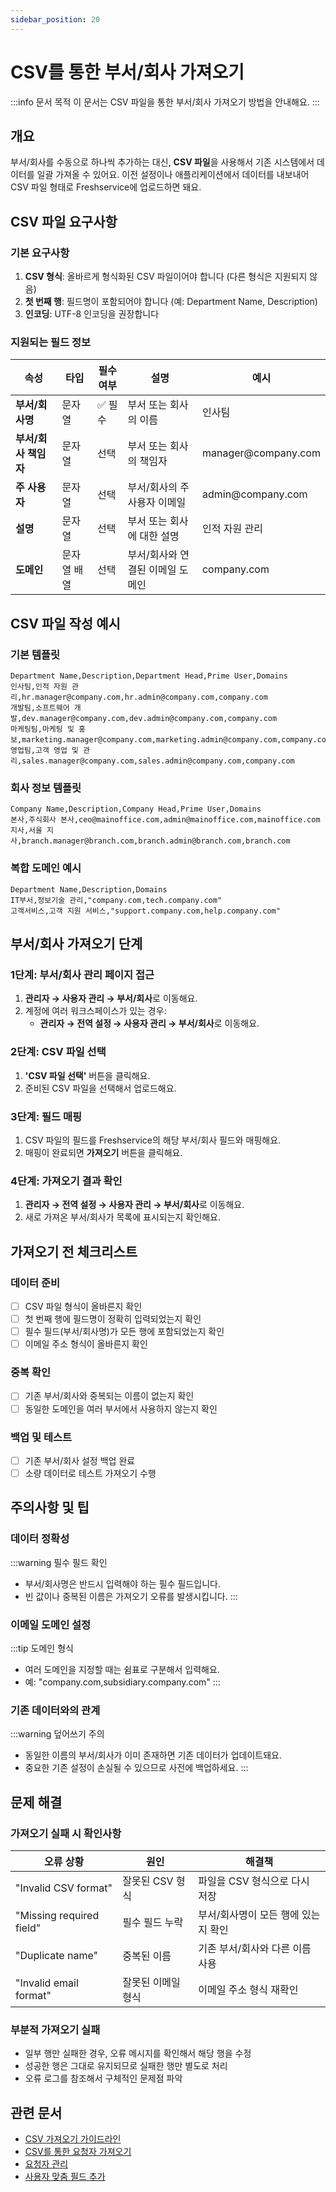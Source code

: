 ```yaml
---
sidebar_position: 20
---
```


# CSV를 통한 부서/회사 가져오기

:::info 문서 목적
이 문서는 CSV 파일을 통한 부서/회사 가져오기 방법을 안내해요.
:::

## 개요

부서/회사를 수동으로 하나씩 추가하는 대신, **CSV 파일**을 사용해서 기존 시스템에서 데이터를 일괄 가져올 수 있어요. 이전 설정이나 애플리케이션에서 데이터를 내보내어 CSV 파일 형태로 Freshservice에 업로드하면 돼요.

## CSV 파일 요구사항

### 기본 요구사항

1. **CSV 형식**: 올바르게 형식화된 CSV 파일이어야 합니다 (다른 형식은 지원되지 않음)
2. **첫 번째 행**: 필드명이 포함되어야 합니다 (예: Department Name, Description)
3. **인코딩**: UTF-8 인코딩을 권장합니다

### 지원되는 필드 정보

<table>
<thead>
<tr><th>속성</th><th>타입</th><th>필수여부</th><th>설명</th><th>예시</th></tr>
</thead>
<tbody>
<tr>
  <td><strong>부서/회사명</strong></td>
  <td>문자열</td>
  <td><span style={{ color: 'red' }}>✅ 필수</span></td>
  <td>부서 또는 회사의 이름</td>
  <td>인사팀</td>
</tr>
<tr>
  <td><strong>부서/회사 책임자</strong></td>
  <td>문자열</td>
  <td>선택</td>
  <td>부서 또는 회사의 책임자</td>
  <td>manager@company.com</td>
</tr>
<tr>
  <td><strong>주 사용자</strong></td>
  <td>문자열</td>
  <td>선택</td>
  <td>부서/회사의 주 사용자 이메일</td>
  <td>admin@company.com</td>
</tr>
<tr>
  <td><strong>설명</strong></td>
  <td>문자열</td>
  <td>선택</td>
  <td>부서 또는 회사에 대한 설명</td>
  <td>인적 자원 관리</td>
</tr>
<tr>
  <td><strong>도메인</strong></td>
  <td>문자열 배열</td>
  <td>선택</td>
  <td>부서/회사와 연결된 이메일 도메인</td>
  <td>company.com</td>
</tr>
</tbody>
</table>

## CSV 파일 작성 예시

### 기본 템플릿

```csv
Department Name,Description,Department Head,Prime User,Domains
인사팀,인적 자원 관리,hr.manager@company.com,hr.admin@company.com,company.com
개발팀,소프트웨어 개발,dev.manager@company.com,dev.admin@company.com,company.com
마케팅팀,마케팅 및 홍보,marketing.manager@company.com,marketing.admin@company.com,company.com
영업팀,고객 영업 및 관리,sales.manager@company.com,sales.admin@company.com,company.com
```

### 회사 정보 템플릿

```csv
Company Name,Description,Company Head,Prime User,Domains
본사,주식회사 본사,ceo@mainoffice.com,admin@mainoffice.com,mainoffice.com
지사,서울 지사,branch.manager@branch.com,branch.admin@branch.com,branch.com
```

### 복합 도메인 예시

```csv
Department Name,Description,Domains
IT부서,정보기술 관리,"company.com,tech.company.com"
고객서비스,고객 지원 서비스,"support.company.com,help.company.com"
```

## 부서/회사 가져오기 단계

### 1단계: 부서/회사 관리 페이지 접근

1. **관리자 → 사용자 관리 → 부서/회사**로 이동해요.
2. 계정에 여러 워크스페이스가 있는 경우:
   - **관리자 → 전역 설정 → 사용자 관리 → 부서/회사**로 이동해요.

### 2단계: CSV 파일 선택

1. **'CSV 파일 선택'** 버튼을 클릭해요.
2. 준비된 CSV 파일을 선택해서 업로드해요.

### 3단계: 필드 매핑

1. CSV 파일의 필드를 Freshservice의 해당 부서/회사 필드와 매핑해요.
2. 매핑이 완료되면 **가져오기** 버튼을 클릭해요.

### 4단계: 가져오기 결과 확인

1. **관리자 → 전역 설정 → 사용자 관리 → 부서/회사**로 이동해요.
2. 새로 가져온 부서/회사가 목록에 표시되는지 확인해요.

## 가져오기 전 체크리스트

### 데이터 준비
- [ ] CSV 파일 형식이 올바른지 확인
- [ ] 첫 번째 행에 필드명이 정확히 입력되었는지 확인
- [ ] 필수 필드(부서/회사명)가 모든 행에 포함되었는지 확인
- [ ] 이메일 주소 형식이 올바른지 확인

### 중복 확인
- [ ] 기존 부서/회사와 중복되는 이름이 없는지 확인
- [ ] 동일한 도메인을 여러 부서에서 사용하지 않는지 확인

### 백업 및 테스트
- [ ] 기존 부서/회사 설정 백업 완료
- [ ] 소량 데이터로 테스트 가져오기 수행

## 주의사항 및 팁

### 데이터 정확성

:::warning 필수 필드 확인
- 부서/회사명은 반드시 입력해야 하는 필수 필드입니다.
- 빈 값이나 중복된 이름은 가져오기 오류를 발생시킵니다.
:::

### 이메일 도메인 설정

:::tip 도메인 형식
- 여러 도메인을 지정할 때는 쉼표로 구분해서 입력해요.
- 예: "company.com,subsidiary.company.com"
:::

### 기존 데이터와의 관계

:::warning 덮어쓰기 주의
- 동일한 이름의 부서/회사가 이미 존재하면 기존 데이터가 업데이트돼요.
- 중요한 기존 설정이 손실될 수 있으므로 사전에 백업하세요.
:::

## 문제 해결

### 가져오기 실패 시 확인사항

| 오류 상황 | 원인 | 해결책 |
|-----------|------|--------|
| "Invalid CSV format" | 잘못된 CSV 형식 | 파일을 CSV 형식으로 다시 저장 |
| "Missing required field" | 필수 필드 누락 | 부서/회사명이 모든 행에 있는지 확인 |
| "Duplicate name" | 중복된 이름 | 기존 부서/회사와 다른 이름 사용 |
| "Invalid email format" | 잘못된 이메일 형식 | 이메일 주소 형식 재확인 |

### 부분적 가져오기 실패

- 일부 행만 실패한 경우, 오류 메시지를 확인해서 해당 행을 수정
- 성공한 행은 그대로 유지되므로 실패한 행만 별도로 처리
- 오류 로그를 참조해서 구체적인 문제점 파악

## 관련 문서

- [CSV 가져오기 가이드라인](./csv-import-guidelines.md)
- [CSV를 통한 요청자 가져오기](./importing-requesters-csv.md)
- [요청자 관리](./managing-requesters.md)
- [사용자 맞춤 필드 추가](./adding-custom-fields-users.md)
